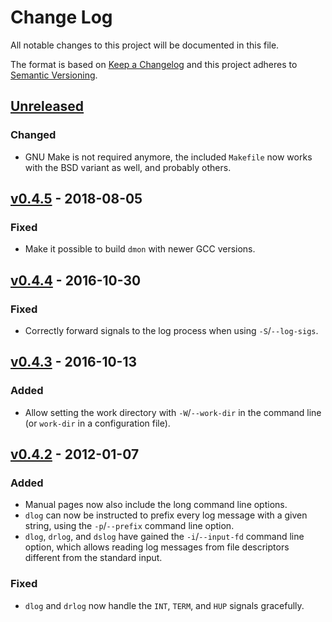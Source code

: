 # Change Log
All notable changes to this project will be documented in this file.

The format is based on [Keep a Changelog](http://keepachangelog.com/) 
and this project adheres to [Semantic Versioning](http://semver.org/).

## [Unreleased]
### Changed
- GNU Make is not required anymore, the included `Makefile` now works with
  the BSD variant as well, and probably others.

## [v0.4.5] - 2018-08-05
### Fixed
- Make it possible to build `dmon` with newer GCC versions.

## [v0.4.4] - 2016-10-30
### Fixed
- Correctly forward signals to the log process when using `-S`/`--log-sigs`.

## [v0.4.3] - 2016-10-13
### Added
- Allow setting the work directory with `-W`/`--work-dir` in the command line
  (or `work-dir` in a configuration file).

## [v0.4.2] - 2012-01-07
### Added
- Manual pages now also include the long command line options.
- `dlog` can now be instructed to prefix every log message with a given string,
  using the `-p`/`--prefix` command line option.
- `dlog`, `drlog`, and `dslog` have gained the `-i`/`--input-fd` command line
  option, which allows reading log messages from file descriptors different from
  the standard input.

### Fixed
- `dlog` and `drlog` now handle the `INT`, `TERM`, and `HUP` signals gracefully.

[Unreleased]: https://github.com/aperezdc/dmon/compare/v0.4.5...HEAD
[v0.4.5]: https://github.com/aperezdc/dmon/compare/v0.4.4...v0.4.5
[v0.4.4]: https://github.com/aperezdc/dmon/compare/v0.4.3...v0.4.4
[v0.4.3]: https://github.com/aperezdc/dmon/compare/v0.4.2...v0.4.3
[v0.4.2]: https://github.com/aperezdc/dmon/compare/v0.4.1...v0.4.2
